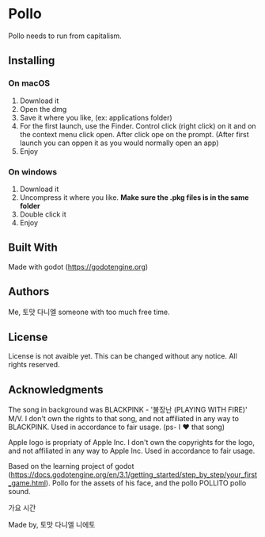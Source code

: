# Pollo

Pollo needs to run from capitalism.

## Installing

### On macOS
1. Download it
2. Open the dmg
3. Save it where you like, (ex: applications folder)
3. For the first launch, use the Finder. Control click (right click) on it and on the context menu click open. After click ope on the prompt. (After first launch you can oppen it as you would normally open an app)
4. Enjoy

### On windows
1. Download it
2. Uncompress it where you like. **Make sure the .pkg files is in the same folder**
3. Double click it
4. Enjoy

## Built With

Made with godot (https://godotengine.org)

## Authors

Me, 토맛 다니엘 someone with too much free time. 

## License

License is not avaible yet. This can be changed without any notice.
All rights reserved.

## Acknowledgments

The song in background was BLACKPINK - '불장난 (PLAYING WITH FIRE)' M/V. I don't own the rights to that song, and not affiliated in any way to BLACKPINK. Used in accordance to fair usage. 
(ps- I ❤️ that song)

Apple logo is propriaty of Apple Inc. I don't own the copyrights for the logo, and not affiliated in any way to Apple Inc. Used in accordance to fair usage.

Based on the learning project of godot (https://docs.godotengine.org/en/3.1/getting_started/step_by_step/your_first_game.html).
Pollo for the assets of his face, and the pollo POLLITO pollo sound.

가요 시간

Made by, 토맛 다니엘 니에토
